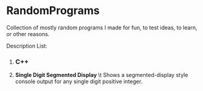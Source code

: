 # RandomPrograms
Collection of mostly random programs I made for fun, to test ideas, to learn, or other reasons.

Description List:

<ol><li><h3>C++</h3></li>
<li><b>Single Digit Segmented Display </b> \t Shows a segmented-display style console output for any single digit positive integer.</li>
</ol>

